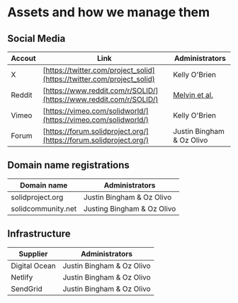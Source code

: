 # Assets and how we manage them

## Social Media


| Accout  | Link                                                                   | Administrators |
| ------- | ---------------------------------------------------------------------- | -------------- |
| X       | [https://twitter.com/project_solid](https://twitter.com/project_solid) | Kelly O'Brien  |
| Reddit  | [https://www.reddit.com/r/SOLID/](https://www.reddit.com/r/SOLID/)     | [Melvin et al.](https://www.reddit.com/r/SOLID/about/moderators/) |
| Vimeo   | [https://vimeo.com/solidworld/](https://vimeo.com/solidworld/)         | Kelly O'Brien  |
| Forum   | [https://forum.solidproject.org/](https://forum.solidproject.org/)     | Justin Bingham & Oz Olivo |

## Domain name registrations

| Domain name | Administrators |
| ----------- | -------------- |
| solidproject.org | Justin Bingham & Oz Olivo |
| solidcommunity.net | Justing Bingham & Oz Olivo |

## Infrastructure

| Supplier | Administrators |
| -------- | -------------- |
| Digital Ocean | Justin Bingham & Oz Olivo |
| Netlify | Justin Bingham & Oz Olivo |
| SendGrid | Justin Bingham & Oz Olivo |

